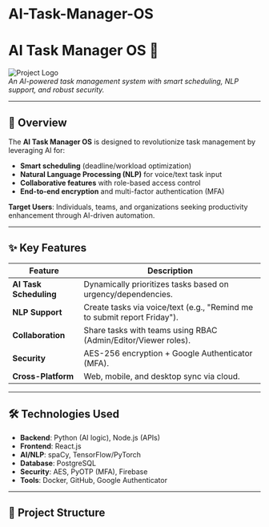 # AI-Task-Manager-OS
# AI Task Manager OS 🚀

![Project Logo](media/image1.png)  
*An AI-powered task management system with smart scheduling, NLP support, and robust security.*

---

## 📌 **Overview**
The **AI Task Manager OS** is designed to revolutionize task management by leveraging AI for:
- **Smart scheduling** (deadline/workload optimization)  
- **Natural Language Processing (NLP)** for voice/text task input  
- **Collaborative features** with role-based access control  
- **End-to-end encryption** and multi-factor authentication (MFA)  

**Target Users**: Individuals, teams, and organizations seeking productivity enhancement through AI-driven automation.

---

## ✨ **Key Features**
| Feature                | Description                                                                 |
|------------------------|-----------------------------------------------------------------------------|
| **AI Task Scheduling** | Dynamically prioritizes tasks based on urgency/dependencies.               |
| **NLP Support**        | Create tasks via voice/text (e.g., "Remind me to submit report Friday").   |
| **Collaboration**      | Share tasks with teams using RBAC (Admin/Editor/Viewer roles).             |
| **Security**           | AES-256 encryption + Google Authenticator (MFA).                           |
| **Cross-Platform**     | Web, mobile, and desktop sync via cloud.                                   |

---

## 🛠 **Technologies Used**
- **Backend**: Python (AI logic), Node.js (APIs)  
- **Frontend**: React.js  
- **AI/NLP**: spaCy, TensorFlow/PyTorch  
- **Database**: PostgreSQL  
- **Security**: AES, PyOTP (MFA), Firebase  
- **Tools**: Docker, GitHub, Google Authenticator  

---

## 📂 **Project Structure**
